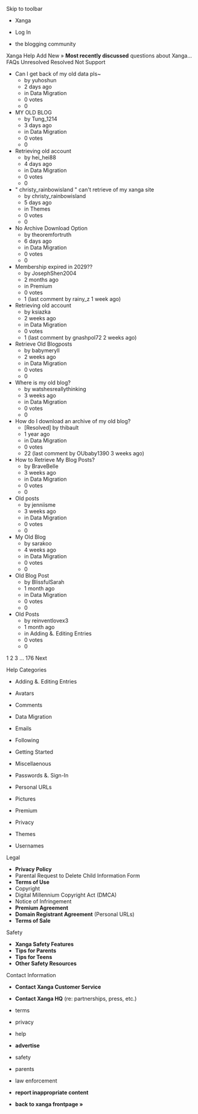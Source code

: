 Skip to toolbar

*   Xanga

*   Log In

*   the blogging community

Xanga Help Add New » **Most recently discussed** questions about Xanga… FAQs Unresolved Resolved Not Support

*   Can I get back of my old data pls~
    *   by yuhoshun
    *   2 days ago
    *   in Data Migration
    *   0 votes
    *   0
*   MY OLD BLOG
    *   by Tung\_1214
    *   3 days ago
    *   in Data Migration
    *   0 votes
    *   0
*   Retrieving old account
    *   by hei\_hei88
    *   4 days ago
    *   in Data Migration
    *   0 votes
    *   0
*   " christy\_rainbowisland " can't retrieve of my xanga site
    *   by christy\_rainbowisland
    *   5 days ago
    *   in Themes
    *   0 votes
    *   0
*   No Archive Download Option
    *   by theoremfortruth
    *   6 days ago
    *   in Data Migration
    *   0 votes
    *   0
*   Membership expired in 2029??
    *   by JosephShen2004
    *   2 months ago
    *   in Premium
    *   0 votes
    *   1 (last comment by rainy\_z 1 week ago)
*   Retrieving old account
    *   by ksiazka
    *   2 weeks ago
    *   in Data Migration
    *   0 votes
    *   1 (last comment by gnashpol72 2 weeks ago)
*   Retrieve Old Blogposts
    *   by babymeryll
    *   2 weeks ago
    *   in Data Migration
    *   0 votes
    *   0
*   Where is my old blog?
    *   by watshesreallythinking
    *   3 weeks ago
    *   in Data Migration
    *   0 votes
    *   0
*   How do I download an archive of my old blog?
    *   \[Resolved\] by thibault
    *   1 year ago
    *   in Data Migration
    *   0 votes
    *   22 (last comment by OUbaby1390 3 weeks ago)
*   How to Retrieve My Blog Posts?
    *   by BraveBelle
    *   3 weeks ago
    *   in Data Migration
    *   0 votes
    *   0
*   Old posts
    *   by jenniisme
    *   3 weeks ago
    *   in Data Migration
    *   0 votes
    *   0
*   My Old Blog
    *   by sarakoo
    *   4 weeks ago
    *   in Data Migration
    *   0 votes
    *   0
*   Old Blog Post
    *   by BlissfulSarah
    *   1 month ago
    *   in Data Migration
    *   0 votes
    *   0
*   Old Posts
    *   by reinventlovex3
    *   1 month ago
    *   in Adding &. Editing Entries
    *   0 votes
    *   0

1 2 3 ... 176 Next

Help Categories

*   Adding &. Editing Entries
*   Avatars
*   Comments
*   Data Migration
*   Emails
*   Following
*   Getting Started
*   Miscellaenous

*   Passwords &. Sign-In
*   Personal URLs
*   Pictures
*   Premium
*   Privacy
*   Themes
*   Usernames

Legal

*   **Privacy Policy**
*   Parental Request to Delete Child Information Form
*   **Terms of Use**
*   Copyright
*   Digital Millennium Copyright Act (DMCA)
*   Notice of Infringement
*   **Premium Agreement**
*   **Domain Registrant Agreement** (Personal URLs)
*   **Terms of Sale**

Safety

*   **Xanga Safety Features**
*   **Tips for Parents**
*   **Tips for Teens**
*   **Other Safety Resources**

Contact Information

*   **Contact Xanga Customer Service**
*   **Contact Xanga HQ** (re: partnerships, press, etc.)

*   terms
*   privacy
*   help
*   **advertise**

*   safety
*   parents
*   law enforcement
*   **report inappropriate content**

*   **back to xanga frontpage »**